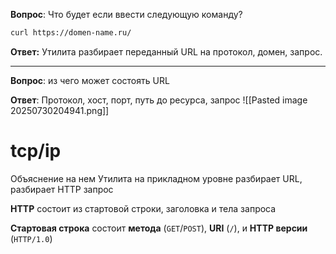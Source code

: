 **Вопрос**: Что будет если ввести следующую команду?
```bash
curl https://domen-name.ru/
```

**Ответ:** Утилита разбирает переданный URL на протокол, домен, запрос.

---
**Вопрос**: из чего может состоять URL

**Ответ**: Протокол, хост, порт, путь до ресурса, запрос
![[Pasted image 20250730204941.png]]

# tcp/ip
Объяснение на нем
Утилита на прикладном уровне разбирает URL, разбирает HTTP запрос

**HTTP** состоит из стартовой строки, заголовка и тела запроса

**Стартовая строка** состоит **метода** (`GET`/`POST`), **URI** (`/`), и **HTTP версии** (`HTTP/1.0`)
